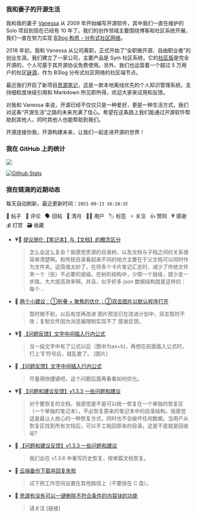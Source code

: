 ### 我和妻子的开源生活

我和我的妻子 [Vanessa](https://github.com/Vanessa219) 从 2009 年开始编写开源软件，其中我们一直在维护的 Solo 项目到现在已经有 10 年了。我们的创作领域主要围绕博客和社区系统开展，我们一直在努力实现 [B3log 构思 - 分布式社区网络](https://ld246.com/article/1546941897596)。

2018 年初，我和 Vanessa 从公司离职，正式开始了“全职做开源、自由职业者”的创业生涯。我们建立了一家公司，主要产品是 Sym 社区系统，它的[社区版](https://github.com/88250/symphony)是完全开源的，个人可基于其开源协议免费使用。另外，我们也运营着一个超过 5 万用户的社区[链滴](https://ld246.com)，作为 B3log 分布式社区网络的社区端节点。

最近我们开启了新项目[思源笔记](https://github.com/siyuan-note/siyuan)，这是一款本地离线优先的个人知识管理系统，支持细粒度块级引用和 Markdown 所见即所得，欢迎大家来试用和反馈。

对我和 Vanessa 来说，开源已经不仅仅只是一种爱好，更是一种生活方式，我们对这条“开源生活”之路的未来充满了信心。希望在这条路上我们能通过开源软件帮助到其他人，同时其他人也能帮助到我们。

开源连接你我，开源构建未来，让我们一起走进开源的世界！

### 我在 GitHub 上的统计

<a title="Hits" target="_blank" href="https://github.com/88250/88250"><img src="https://hits.b3log.org/88250/88250.svg"></a>

[![Github Stats](https://github-readme-stats.vercel.app/api?username=88250&theme=tokyonight&show_icons=true)](https://github.com/88250)

<!--events start -->

### 我在链滴的近期动态

每天自动刷新，最近更新时间：`2021-09-13 16:18:32`

📝 帖子 &nbsp; 💬 评论 &nbsp; 🗣 回帖 &nbsp; 🌙 清月 &nbsp; 👨‍💻 用户 &nbsp; 🏷️ 标签 &nbsp; ⭐️ 关注 &nbsp; 👍 赞同 &nbsp; 💗 感谢 &nbsp; 💰 打赏 &nbsp; 🗃 收藏

* 💗💬 [提议弱化【笔记本】与【文档】的概念区分](https://ld246.com/article/1630913445930/comment/1631320439844#comments)

  > 怎么会这么复杂？我感觉思源的目录树，以及文档与子档之间的关系很简单清楚啊。和传统目录看起来不同的地方主要在于父文档可以同时作为文件夹。这简值太妙了，在将多个卡片笔记汇总时，减少了传统文件夹一个（些）不必要的层级。在树形结构中，少爬一个层级，就少走一步路，大大提高效率啊。并且，似乎好多 json 数据结构就是这样的：每个 ..
* 💬 [两个小建议：①折叠 + 聚焦的优化；②双击图片以默认程序打开](https://ld246.com/article/1631499191958/comment/1631499453472#comments)

  > 暂时做不到，以后有空再改进 图片预览已在改进计划中，双击暂时不改；复制文件因为浏览器限制实现不了 感谢反馈。
* 💗📝 [【问题反馈】文字中间插入行内公式](https://ld246.com/article/1631496374235)

  > 当一段文字中有了公式以后（图中为ax+b)，再想在前面插入公式时，打上'$'符号后，就乱套了。 [图片]
* 💬 [【问题反馈】文字中间插入行内公式](https://ld246.com/article/1631496374235/comment/1631496483589#comments)

  > 尽量用快捷键吧，这个问题后面再看看如何优化。
* 💗💬 [【问题和建议反馈】v1.3.3 一些问题和建议](https://ld246.com/article/1630756271602/comment/1631494799081#comments)

  > 对于要恢复的文档，我感觉是不是可以统一恢复在一个单独的恢复区（一个单独的笔记本），不必恢复原来的笔记本中的目录结构，我感觉这是最让人放心的一种恢复方式，同时也不会破坏任何数据。当用户从恢复区找到所有文档后，可以手工拖回原来的目录。这是不是就是回收站?
* 💬 [【问题和建议反馈】v1.3.3 一些问题和建议](https://ld246.com/article/1630756271602/comment/1631495396300#comments)

  > 我们会在 v1.3.6 中重写历史恢复，按单篇文档恢复。
* 💬 [云端备份下载并回复失败](https://ld246.com/article/1631460611117/comment/1631493877870#comments)

  > 试下把工作空间设置在其他路径上（不要放在 C 盘）。
* 💬 [思源有没有可以一键删除不符合条件的内容块的功能](https://ld246.com/article/1631410688220/comment/1631459580299#comments)

  > 请关注 [链接]


<!--events end -->
